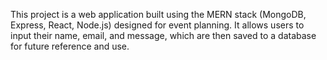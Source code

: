 This project is a web application built using the MERN stack (MongoDB, Express, React, Node.js) designed for event planning. It allows users to input their name, email, and message, which are then saved to a database for future reference and use.
